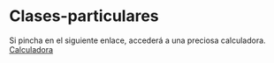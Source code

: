 ﻿# Clases-particulares
 Si pincha en el siguiente enlace, accederá a una preciosa calculadora.
 [Calculadora](https://jcgq.github.io/Clases-particulares/inputs.html)
